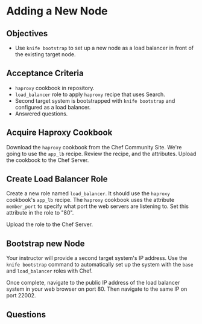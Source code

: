 Adding a New Node
======================

## Objectives

* Use `knife bootstrap` to set up a new node as a load balancer in front of the existing target node.

## Acceptance Criteria

* `haproxy` cookbook in repository.
* `load_balancer` role to apply `haproxy` recipe that uses Search.
* Second target system is bootstrapped with `knife bootstrap` and configured as a load balancer.
* Answered questions.

## Acquire Haproxy Cookbook

Download the `haproxy` cookbook from the Chef Community Site. We're going to use the `app_lb` recipe. Review the recipe, and the attributes. Upload the cookbook to the Chef Server.

## Create Load Balancer Role

Create a new role named `load_balancer`. It should use the `haproxy` cookbook's `app_lb` recipe. The `haproxy` cookbook uses the attribute `member_port` to specify what port the web servers are listening to. Set this attribute in the role to "80".

Upload the role to the Chef Server.

## Bootstrap new Node

Your instructor will provide a second target system's IP address. Use the `knife bootstrap` command to automatically set up the system with the `base` and `load_balancer` roles with Chef.

Once complete, navigate to the public IP address of the load balancer system in your web browser on port 80. Then navigate to the same IP on port 22002.

## Questions

